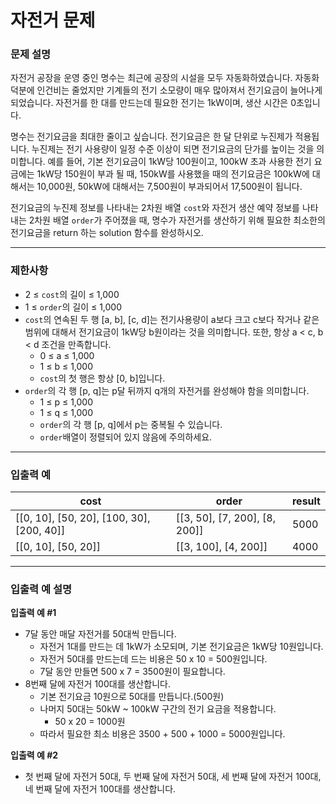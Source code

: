 # 자전거 문제
### **문제 설명**

자전거 공장을 운영 중인 명수는 최근에 공장의 시설을 모두 자동화하였습니다. 자동화 덕분에 인건비는 줄었지만 기계들의 전기 소모량이 매우 많아져서 전기요금이 늘어나게 되었습니다. 자전거를 한 대를 만드는데 필요한 전기는 1kW이며, 생산 시간은 0초입니다.

명수는 전기요금을 최대한 줄이고 싶습니다. 전기요금은 한 달 단위로 누진제가 적용됩니다. 누진제는 전기 사용량이 일정 수준 이상이 되면 전기요금의 단가를 높이는 것을 의미합니다. 예를 들어, 기본 전기요금이 1kW당 100원이고, 100kW 초과 사용한 전기 요금에는 1kW당 150원이 부과 될 때, 150kW를 사용했을 때의 전기요금은 100kW에 대해서는 10,000원, 50kW에 대해서는 7,500원이 부과되어서 17,500원이 됩니다.

전기요금의 누진제 정보를 나타내는 2차원 배열 `cost`와 자전거 생산 예약 정보를 나타내는 2차원 배열 `order`가 주어졌을 때, 명수가 자전거를 생산하기 위해 필요한 최소한의 전기요금을 return 하는 solution 함수를 완성하시오.

---

### 제한사항

- 2 ≤ `cost`의 길이 ≤ 1,000
- 1 ≤ `order`의 길이 ≤ 1,000
- `cost`의 연속된 두 행 [a, b], [c, d]는 전기사용량이 a보다 크고 c보다 작거나 같은 범위에 대해서 전기요금이 1kW당 b원이라는 것을 의미합니다. 또한, 항상 a < c, b < d 조건을 만족합니다.
    - 0 ≤ a ≤ 1,000
    - 1 ≤ b ≤ 1,000
    - `cost`의 첫 행은 항상 [0, b]입니다.
- `order`의 각 행 [p, q]는 p달 뒤까지 q개의 자전거를 완성해야 함을 의미합니다.
    - 1 ≤ p ≤ 1,000
    - 1 ≤ q ≤ 1,000
    - `order`의 각 행 [p, q]에서 p는 중복될 수 있습니다.
    - `order`배열이 정렬되어 있지 않음에 주의하세요.

---

### 입출력 예
|cost|order|result|
|----|---|---|
|[[0, 10], [50, 20], [100, 30], [200, 40]]|[[3, 50], [7, 200], [8, 200]]|5000|
|[[0, 10], [50, 20]]|[[3, 100], [4, 200]]|4000|
---
### 입출력 예 설명

**입출력 예 #1**

- 7달 동안 매달 자전거를 50대씩 만듭니다.
    - 자전거 1대를 만드는 데 1kW가 소모되며, 기본 전기요금은 1kW당 10원입니다.
    - 자전거 50대를 만드는데 드는 비용은 50 x 10 = 500원입니다.
    - 7달 동안 만들면 500 x 7 = 3500원이 필요합니다.
- 8번째 달에 자전거 100대를 생산합니다.
    - 기본 전기요금 10원으로 50대를 만듭니다.(500원)
    - 나머지 50대는 50kW ~ 100kW 구간의 전기 요금을 적용합니다.
        - 50 x 20 = 1000원
    - 따라서 필요한 최소 비용은 3500 + 500 + 1000 = 5000원입니다.

**입출력 예 #2**

- 첫 번째 달에 자전거 50대, 두 번째 달에 자전거 50대, 세 번째 달에 자전거 100대, 네 번째 달에 자전거 100대를 생산합니다.